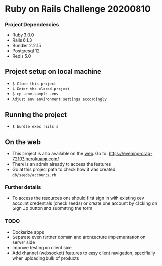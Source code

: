 # Ruby on Rails Challenge 20200810

### Project Dependencies

* Ruby 3.0.0
* Rails 6.1.3
* Bundler 2.2.15
* Postgresql 12
* Redis 5.0

## Project setup on local machine

* `$ Clone this project`
* `$ Enter the cloned project`
* `$ cp .env.sample .env`
* `Adjust env environment settings accordingly`

## Running the project

* `$ bundle exec rails s`

## On the web

* This project is also available on the [web](https://evening-crag-72102.herokuapp.com/). Go to: https://evening-crag-72102.herokuapp.com/
* There is an admin already to access the features
 * Go at this project path to check how it was created: `db/seeds/accounts.rb`

### Further details

* To access the resources one should first sign in with existing dev account credentials (check seeds) or create one account by clicking on Sign Up button and submitting the form

### TODO

* Dockerize apps
* Separate even further domain and architecture implementation on server side
* Improve testing on client side
* Add channel (websocket) features to easy client navigation, specifially when uploading bulk of products
